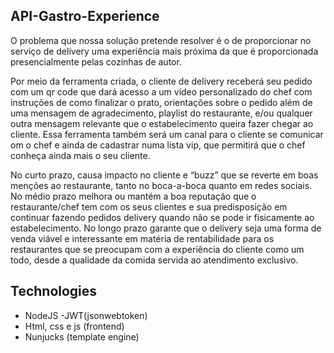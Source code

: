## API-Gastro-Experience
O problema que nossa solução pretende resolver é o de proporcionar no serviço de delivery uma experiência mais próxima da que é  proporcionada presencialmente pelas cozinhas de autor.

Por meio da ferramenta criada, o cliente de delivery receberá seu pedido com um qr code que dará acesso a um vídeo personalizado do chef com instruções de como finalizar o prato, orientações sobre o pedido além de uma mensagem de agradecimento, playlist do restaurante, e/ou qualquer outra mensagem relevante que o estabelecimento queira fazer chegar ao cliente. Essa ferramenta também será um canal para o cliente se comunicar  om o chef e ainda de cadastrar numa lista vip, que permitirá que o chef conheça ainda mais o seu cliente.

No curto prazo, causa impacto no cliente e “buzz” que se reverte em boas menções ao restaurante, tanto no boca-a-boca quanto em redes sociais. No médio prazo melhora ou mantém a boa reputação que o restaurante/chef tem com os seus clientes e sua predisposição em continuar fazendo pedidos delivery quando não se pode ir fisicamente ao estabelecimento. No longo prazo garante que o delivery seja uma forma de venda viável e interessante em matéria de rentabilidade para os restaurantes que se preocupam com a experiência do cliente como um todo, desde a qualidade da comida servida ao atendimento exclusivo.

## Technologies
- NodeJS
-JWT(jsonwebtoken)
- Html, css e js (frontend)
- Nunjucks (template engine)
